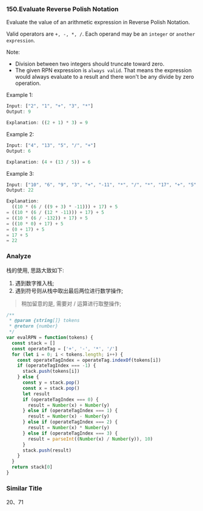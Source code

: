 ### 150.Evaluate Reverse Polish Notation

Evaluate the value of an arithmetic expression in Reverse Polish Notation.

Valid operators are `+, -, *, /`. Each operand may be an `integer` or `another expression`.

Note:

* Division between two integers should truncate toward zero.
* The given RPN expression is `always valid`. That means the expression would always evaluate to a result and there won't be any divide by zero operation.

Example 1:

```js
Input: ["2", "1", "+", "3", "*"]
Output: 9

Explanation: ((2 + 1) * 3) = 9
```

Example 2:

```js
Input: ["4", "13", "5", "/", "+"]
Output: 6

Explanation: (4 + (13 / 5)) = 6
```

Example 3:

```js
Input: ["10", "6", "9", "3", "+", "-11", "*", "/", "*", "17", "+", "5", "+"]
Output: 22

Explanation:
  ((10 * (6 / ((9 + 3) * -11))) + 17) + 5
= ((10 * (6 / (12 * -11))) + 17) + 5
= ((10 * (6 / -132)) + 17) + 5
= ((10 * 0) + 17) + 5
= (0 + 17) + 5
= 17 + 5
= 22
```

### Analyze

栈的使用, 思路大致如下:

1. 遇到数字推入栈;
2. 遇到符号则从栈中取出最后两位进行数学操作;

> 稍加留意的是, 需要对 / 运算进行取整操作;

```js
/**
 * @param {string[]} tokens
 * @return {number}
 */
var evalRPN = function(tokens) {
  const stack = []
  const operateTag = ['+', '-', '*', '/']
  for (let i = 0; i < tokens.length; i++) {
    const operateTagIndex = operateTag.indexOf(tokens[i])
    if (operateTagIndex === -1) {
      stack.push(tokens[i])
    } else {
      const y = stack.pop()
      const x = stack.pop()
      let result
      if (operateTagIndex === 0) {
        result = Number(x) + Number(y)
      } else if (operateTagIndex === 1) {
        result = Number(x) - Number(y)
      } else if (operateTagIndex === 2) {
        result = Number(x) * Number(y)
      } else if (operateTagIndex === 3) {
        result = parseInt((Number(x) / Number(y)), 10)
      }
      stack.push(result)
    }
  }
  return stack[0]
}
```

### Similar Title

20、71